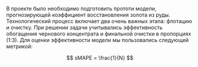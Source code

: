 В проекте было необходимо подготовить прототи модели, прогнозирующей коэффициент восстановления золота из руды. Технологический процесс включает два очень важных этапа: флотацию и очистку. При решении задачи учитывались эффективность обогащения чернового концентрата и финальной очистки в пропорциях (1:3). Для оценки эффективности модели мы пользовались следующей метрикой:

$$ sMAPE = \frac{1}{N} $$
